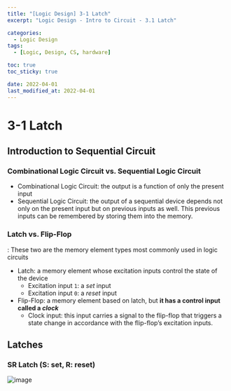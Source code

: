 ```yaml
---
title: "[Logic Design] 3-1 Latch"
excerpt: "Logic Design - Intro to Circuit - 3.1 Latch"

categories:
  - Logic Design
tags:
  - [Logic, Design, CS, hardware]

toc: true
toc_sticky: true

date: 2022-04-01
last_modified_at: 2022-04-01
---
```


# 3-1 Latch

## Introduction to Sequential Circuit

### Combinational Logic Circuit vs. Sequential Logic Circuit

- Combinational Logic Circuit: the output is a function of only the present input
- Sequential Logic Circuit: the output of a sequential device depends not only on the present input but on previous inputs as well. This previous inputs can be remembered by storing them into the memory.

### Latch vs. Flip-Flop

: These two are the memory element types most commonly used in logic circuits

- Latch: a memory element whose excitation inputs control the state of the device
    - Excitation input `1`: a *set* input
    - Excitation input `0`: a *reset* input
- Flip-Flop: a memory element based on latch, but **it has a control input called a *clock***
    - Clock input: this input carries a signal to the flip-flop that triggers a state change in accordance with the flip-flop’s excitation inputs.

## Latches

### SR Latch (S: set, R: reset)

![image](https://user-images.githubusercontent.com/76824986/161455496-f97ffa5d-184b-4bd2-9473-7607407bb585.png)
